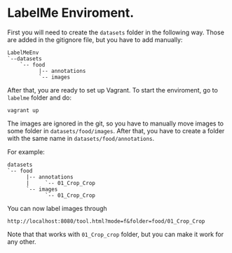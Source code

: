 # LabelMe Enviroment.

First you will need to create the `datasets` folder in the following way. Those are added in the gitignore file, but you have to add manually:

```
LabelMeEnv
`--datasets
    `-- food
          |-- annotations
          `-- images    
```


After that, you are ready to set up Vagrant. To start the enviroment, go to `labelme` folder and do:
```
vagrant up
```

The images are ignored in the git, so you have to manually move images to some folder in `datasets/food/images`. After that, you have to create a folder with the same name in `datasets/food/annotations`.

For example: 
```
datasets
`-- food
      |-- annotations
      |     `-- 01_Crop_Crop
      `-- images
            `-- 01_Crop_Crop     
```

You can now label images through
```
http://localhost:8080/tool.html?mode=f&folder=food/01_Crop_Crop
```
Note that that works with `01_Crop_crop` folder, but you can make it work for any other.